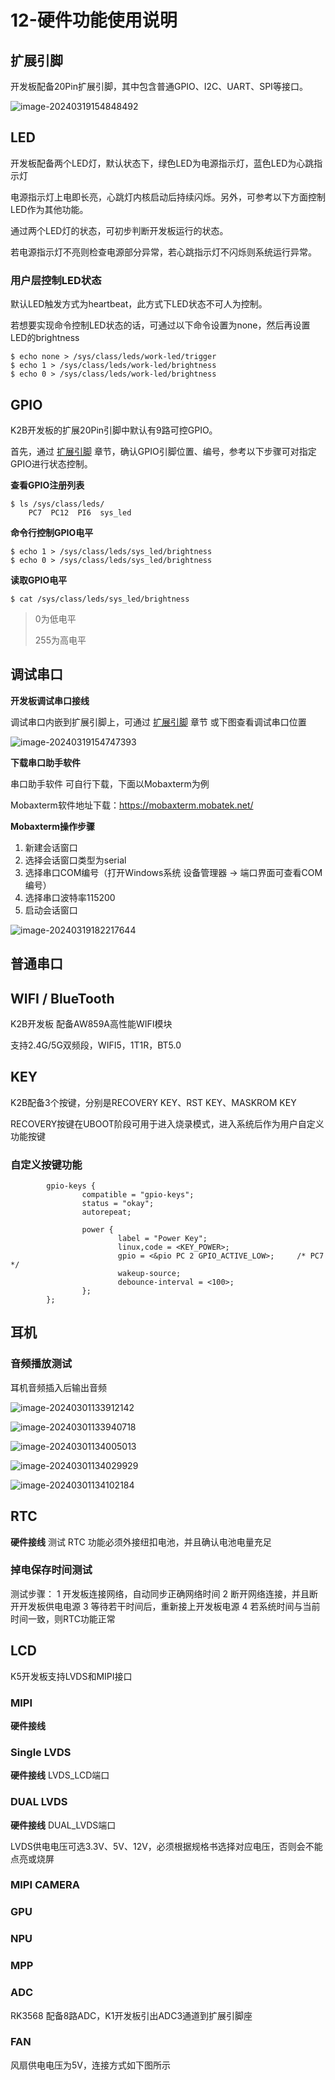# 12-硬件功能使用说明


<link rel="stylesheet" type="text/css" href="auto-number-title.css" />


## 扩展引脚 <a name="扩展引脚"></a>

开发板配备20Pin扩展引脚，其中包含普通GPIO、I2C、UART、SPI等接口。

![image-20240319154848492](http://tanzhtanzh.oss-cn-shenzhen.aliyuncs.com/img/image-20240319154848492.png)

## LED

开发板配备两个LED灯，默认状态下，绿色LED为电源指示灯，蓝色LED为心跳指示灯

电源指示灯上电即长亮，心跳灯内核启动后持续闪烁。另外，可参考以下方面控制LED作为其他功能。

通过两个LED灯的状态，可初步判断开发板运行的状态。

若电源指示灯不亮则检查电源部分异常，若心跳指示灯不闪烁则系统运行异常。


### 用户层控制LED状态

默认LED触发方式为heartbeat，此方式下LED状态不可人为控制。

若想要实现命令控制LED状态的话，可通过以下命令设置为none，然后再设置LED的brightness

```
$ echo none > /sys/class/leds/work-led/trigger
$ echo 1 > /sys/class/leds/work-led/brightness
$ echo 0 > /sys/class/leds/work-led/brightness
```

## GPIO

K2B开发板的扩展20Pin引脚中默认有9路可控GPIO。

首先，通过 [扩展引脚](#扩展引脚) 章节，确认GPIO引脚位置、编号，参考以下步骤可对指定GPIO进行状态控制。



**查看GPIO注册列表**

```
$ ls /sys/class/leds/
	PC7  PC12  PI6  sys_led
```



**命令行控制GPIO电平**

```
$ echo 1 > /sys/class/leds/sys_led/brightness
$ echo 0 > /sys/class/leds/sys_led/brightness
```



**读取GPIO电平**

```
$ cat /sys/class/leds/sys_led/brightness
```

> 0为低电平
>
> 255为高电平



## 调试串口

**开发板调试串口接线**

调试串口内嵌到扩展引脚上，可通过 [扩展引脚](#扩展引脚) 章节 或下图查看调试串口位置

![image-20240319154747393](http://tanzhtanzh.oss-cn-shenzhen.aliyuncs.com/img/image-20240319154747393.png)



**下载串口助手软件**

串口助手软件 可自行下载，下面以Mobaxterm为例

Mobaxterm软件地址下载：https://mobaxterm.mobatek.net/



**Mobaxterm操作步骤**

1. 新建会话窗口
2. 选择会话窗口类型为serial
3. 选择串口COM编号（打开Windows系统 设备管理器 -> 端口界面可查看COM编号）
4. 选择串口波特率115200
5. 启动会话窗口



![image-20240319182217644](http://tanzhtanzh.oss-cn-shenzhen.aliyuncs.com/img/image-20240319182217644.png)


## 普通串口



## WIFI / BlueTooth

K2B开发板 配备AW859A高性能WIFI模块

支持2.4G/5G双频段，WIFI5，1T1R，BT5.0


## KEY

K2B配备3个按键，分别是RECOVERY KEY、RST KEY、MASKROM KEY

RECOVERY按键在UBOOT阶段可用于进入烧录模式，进入系统后作为用户自定义功能按键


### 自定义按键功能

```
        gpio-keys {
                compatible = "gpio-keys";
                status = "okay";
                autorepeat;

                power {
                        label = "Power Key";
                        linux,code = <KEY_POWER>;
                        gpio = <&pio PC 2 GPIO_ACTIVE_LOW>;     /* PC7 */
                        wakeup-source;
                        debounce-interval = <100>;
                };
        };
```



## 耳机

### 音频播放测试

耳机音频插入后输出音频

![image-20240301133912142](http://tanzhtanzh.oss-cn-shenzhen.aliyuncs.com/img/image-20240301133912142.png)

![image-20240301133940718](http://tanzhtanzh.oss-cn-shenzhen.aliyuncs.com/img/image-20240301133940718.png)

![image-20240301134005013](http://tanzhtanzh.oss-cn-shenzhen.aliyuncs.com/img/image-20240301134005013.png)

![image-20240301134029929](http://tanzhtanzh.oss-cn-shenzhen.aliyuncs.com/img/image-20240301134029929.png)

![image-20240301134102184](http://tanzhtanzh.oss-cn-shenzhen.aliyuncs.com/img/image-20240301134102184.png)

## RTC

**硬件接线**
测试 RTC 功能必须外接纽扣电池，并且确认电池电量充足

### 掉电保存时间测试
测试步骤：
1 开发板连接网络，自动同步正确网络时间
2 断开网络连接，并且断开开发板供电电源
3 等待若干时间后，重新接上开发板电源
4 若系统时间与当前时间一致，则RTC功能正常

## LCD

K5开发板支持LVDS和MIPI接口

### MIPI
**硬件接线**

### Single LVDS
**硬件接线**
LVDS_LCD端口

### DUAL LVDS
**硬件接线**
DUAL_LVDS端口

LVDS供电电压可选3.3V、5V、12V，必须根据规格书选择对应电压，否则会不能点亮或烧屏

### MIPI CAMERA

### GPU

### NPU

### MPP

### ADC

RK3568 配备8路ADC，K1开发板引出ADC3通道到扩展引脚座

### FAN

风扇供电电压为5V，连接方式如下图所示




